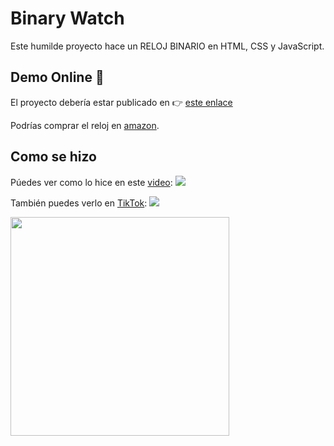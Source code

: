 # Binary Watch

Este humilde proyecto hace un RELOJ BINARIO en HTML, CSS y JavaScript. 

## Demo Online 🚀
El proyecto debería estar publicado en 👉 [este enlace](https://reloj-binario.netlify.com/)

Podrías comprar el reloj en [amazon](https://www.amazon.es/-/en/Binary-Wrist-Watch-For-Professionals/dp/B00E63F5IE).

## Como se hizo
Púedes ver como lo hice en este [video](https://youtu.be/NWV4cmjtRW4): [![](https://img.shields.io/youtube/views/NWV4cmjtRW4?color=%23333&label=YouTube&style=social)](https://youtu.be/NWV4cmjtRW4)

También puedes verlo en [TikTok](https://vm.tiktok.com/ZMF7pYTxe/): [![](https://img.shields.io/endpoint?label=TikTok&logo=tiktok&url=https%3A%2F%2Fdoneber.dev%2Ftiktok-counter%2F)](https://vm.tiktok.com/ZMF7pYTxe/)

<a href="https://youtu.be/NWV4cmjtRW4"><img src="https://img.youtube.com/vi/NWV4cmjtRW4/maxresdefault.jpg" width="350" /></a>
